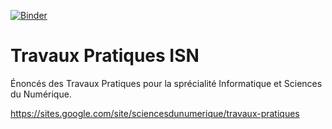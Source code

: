 [![Binder](https://mybinder.org/badge_logo.svg)](https://mybinder.org/v2/gh/jdolivet/Travaux_Pratiques.git/master)

# Travaux Pratiques ISN
Énoncés des Travaux Pratiques pour la sprécialité Informatique et Sciences du Numérique.

https://sites.google.com/site/sciencesdunumerique/travaux-pratiques

